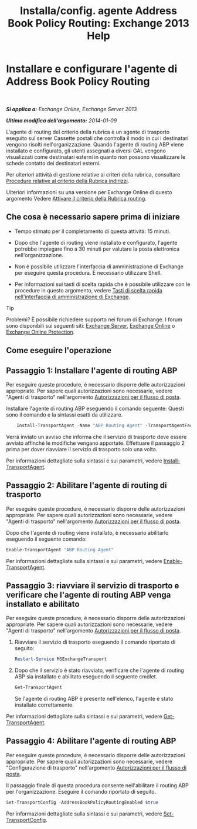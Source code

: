 ﻿---
title: 'Installa/config. agente Address Book Policy Routing: Exchange 2013 Help'
TOCTitle: Installare e configurare l'agente di Address Book Policy Routing
ms:assetid: 20e8a43d-4508-4388-a2c9-aa3073593cc2
ms:mtpsurl: https://technet.microsoft.com/it-it/library/JJ907308(v=EXCHG.150)
ms:contentKeyID: 51407348
ms.date: 05/22/2018
mtps_version: v=EXCHG.150
ms.translationtype: MT
---

# Installare e configurare l'agente di Address Book Policy Routing

 

_**Si applica a:** Exchange Online, Exchange Server 2013_

_**Ultima modifica dell'argomento:** 2014-01-09_

L'agente di routing del criterio della rubrica è un agente di trasporto eseguito sul server Cassette postali che controlla il modo in cui i destinatari vengono risolti nell'organizzazione. Quando l'agente di routing ABP viene installato e configurato, gli utenti assegnati a diversi GAL vengono visualizzati come destinatari esterni in quanto non possono visualizzare le schede contatto dei destinatari esterni.

Per ulteriori attività di gestione relative ai criteri della rubrica, consultare [Procedure relative al criterio della Rubrica indirizzi](address-book-policy-procedures-exchange-2013-help.md).

Ulteriori informazioni su una versione per Exchange Online di questo argomento Vedere [Attivare il criterio della Rubrica routing](https://technet.microsoft.com/it-it/library/jj891095\(v=exchg.150\)).

## Che cosa è necessario sapere prima di iniziare

  - Tempo stimato per il completamento di questa attività: 15 minuti.

  - Dopo che l'agente di routing viene installato e configurato, l'agente potrebbe impiegare fino a 30 minuti per valutare la posta elettronica nell'organizzazione.

  - Non è possibile utilizzare l'interfaccia di amministrazione di Exchange per eseguire questa procedura. È necessario utilizzare Shell.

  - Per informazioni sui tasti di scelta rapida che è possibile utilizzare con le procedure in questo argomento, vedere [Tasti di scelta rapida nell'interfaccia di amministrazione di Exchange](keyboard-shortcuts-in-the-exchange-admin-center-exchange-online-protection-help.md).


> [!TIP]
> Problemi? È possibile richiedere supporto nei forum di Exchange. I forum sono disponibili sui seguenti siti: <A href="https://go.microsoft.com/fwlink/p/?linkid=60612">Exchange Server</A>, <A href="https://go.microsoft.com/fwlink/p/?linkid=267542">Exchange Online</A> o <A href="https://go.microsoft.com/fwlink/p/?linkid=285351">Exchange Online Protection</A>.



## Come eseguire l'operazione

## Passaggio 1: Installare l'agente di routing ABP

Per eseguire queste procedure, è necessario disporre delle autorizzazioni appropriate. Per sapere quali autorizzazioni sono necessarie, vedere "Agenti di trasporto" nell'argomento [Autorizzazioni per il flusso di posta](mail-flow-permissions-exchange-2013-help.md).

Installare l'agente di routing ABP eseguendo il comando seguente: Questi sono il comando e la sintassi esatti da utilizzare.
```powershell
    Install-TransportAgent -Name "ABP Routing Agent" -TransportAgentFactory "Microsoft.Exchange.Transport.Agent.AddressBookPolicyRoutingAgent.AddressBookPolicyRoutingAgentFactory" -AssemblyPath $env:ExchangeInstallPath\TransportRoles\agents\AddressBookPolicyRoutingAgent\Microsoft.Exchange.Transport.Agent.AddressBookPolicyRoutingAgent.dll
```
Verrà inviato un avviso che informa che il servizio di trasporto deve essere avviato affinché le modifiche vengano apportate. Effettuare il passaggio 2 prima per dover riavviare il servizio di trasporto solo una volta.

Per informazioni dettagliate sulla sintassi e sui parametri, vedere [Install-TransportAgent](https://technet.microsoft.com/it-it/library/aa997998\(v=exchg.150\)).

## Passaggio 2: Abilitare l'agente di routing di trasporto

Per eseguire queste procedure, è necessario disporre delle autorizzazioni appropriate. Per sapere quali autorizzazioni sono necessarie, vedere "Agenti di trasporto" nell'argomento [Autorizzazioni per il flusso di posta](mail-flow-permissions-exchange-2013-help.md).

Dopo che l'agente di routing viene installato, è necessario abilitarlo eseguendo il seguente comando:

```powershell
Enable-TransportAgent "ABP Routing Agent"
```

Per informazioni dettagliate sulla sintassi e sui parametri, vedere [Enable-TransportAgent](https://technet.microsoft.com/it-it/library/bb124921\(v=exchg.150\)).

## Passaggio 3: riavviare il servizio di trasporto e verificare che l'agente di routing ABP venga installato e abilitato

Per eseguire queste procedure, è necessario disporre delle autorizzazioni appropriate. Per sapere quali autorizzazioni sono necessarie, vedere "Agenti di trasporto" nell'argomento [Autorizzazioni per il flusso di posta](mail-flow-permissions-exchange-2013-help.md).

1.  Riavviare il servizio di trasporto eseguendo il comando riportato di seguito:
    
    ```powershell
    Restart-Service MSExchangeTransport
    ```

2.  Dopo che il servizio è stato riavviato, verificare che l'agente di routing ABP sia installato e abilitato eseguendo il seguente cmdlet.
    
    ```powershell
    Get-TransportAgent
    ```
    
    Se l'agente di routing ABP è presente nell'elenco, l'agente è stato installato correttamente.

Per informazioni dettagliate sulla sintassi e sui parametri, vedere [Get-TransportAgent](https://technet.microsoft.com/it-it/library/bb123536\(v=exchg.150\)).

## Passaggio 4: Abilitare l'agente di routing ABP

Per eseguire queste procedure, è necessario disporre delle autorizzazioni appropriate. Per sapere quali autorizzazioni sono necessarie, vedere "Configurazione di trasporto" nell'argomento [Autorizzazioni per il flusso di posta](mail-flow-permissions-exchange-2013-help.md).

Il passaggio finale di questa procedura consente nell'abilitare il routing ABP per l'organizzazione. Eseguire il comando riportato di seguito.

```powershell
Set-TransportConfig -AddressBookPolicyRoutingEnabled $true
```

Per informazioni dettagliate sulla sintassi e sui parametri, vedere [Set-TransportConfig](https://technet.microsoft.com/it-it/library/bb124151\(v=exchg.150\)).

